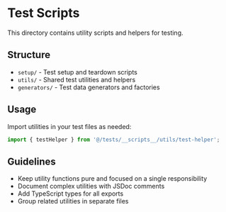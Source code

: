 # Test Scripts

This directory contains utility scripts and helpers for testing.

## Structure

- `setup/` - Test setup and teardown scripts
- `utils/` - Shared test utilities and helpers
- `generators/` - Test data generators and factories

## Usage

Import utilities in your test files as needed:

```typescript
import { testHelper } from '@/tests/__scripts__/utils/test-helper';
```

## Guidelines

- Keep utility functions pure and focused on a single responsibility
- Document complex utilities with JSDoc comments
- Add TypeScript types for all exports
- Group related utilities in separate files
